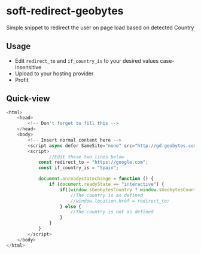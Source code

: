 # soft-redirect-geobytes
Simple snippet to redirect the user on page load based on detected Country

## Usage
- Edit `redirect_to` and `if_country_is` to your desired values case-insensitive
- Upload to your hosting provider
- Profit

## Quick-view
```javascript
<html>
	<head>
		<!-- Don't forget to fill this -->
	</head>
	<body>
		<!-- Insert normal content here -->
		<script async defer SameSite="none" src="http://gd.geobytes.com/gd?after=-1&variables=GeobytesCountry"></script>
		<script>
      			//Edit these two lines below
			const redirect_to = "https://google.com";
			const if_country_is = "Spain";

			document.onreadystatechange = function () {
			    if (document.readyState == "interactive") {
			        if((window.sGeobytesCountry ? window.sGeobytesCountry : '').toLowerCase() === if_country_is.toLowerCase()) {
			        	//The country is as defined
			        	//window.location.href = redirect_to;
			        } else {
			        	//The country is not as defined
			        }
			    }
			}
		</script>
	</body>
</html> 
```
